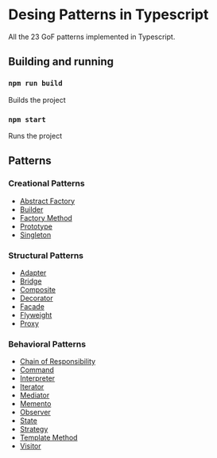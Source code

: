 # Desing Patterns in Typescript

All the 23 GoF patterns implemented in Typescript.

## Building and running

### `npm run build`

Builds the project

### `npm start`

Runs the project

## Patterns

### Creational Patterns

* [Abstract Factory](creational/abstract-factory/README.md)
* [Builder](creational/builder/README.md)
* [Factory Method](creational/factory-method/README.md)
* [Prototype](creational/prototype/README.md)
* [Singleton](creational/singleton/README.md)

### Structural Patterns

* [Adapter](structural/adapter/README.md)
* [Bridge](structural/bridge/README.md)
* [Composite](structural/composite/README.md)
* [Decorator](structural/decorator/README.md)
* [Facade](structural/facade/README.md)
* [Flyweight](structural/flyweight/README.md)
* [Proxy](structural/proxy/README.md)

### Behavioral Patterns

* [Chain of Responsibility](behavioral/chain-of-responsibility/README.md)
* [Command](behavioral/command/README.md)
* [Interpreter](behavioral/interpreter/README.md)
* [Iterator](behavioral/iterator/README.md)
* [Mediator](behavioral/mediator/README.md)
* [Memento](behavioral/memento/README.md)
* [Observer](behavioral/observer/README.md)
* [State](behavioral/state/README.md)
* [Strategy](behavioral/strategy/README.md)
* [Template Method](cbehavioraltemplate-method/README.md)
* [Visitor](behavioral/visitor/README.md)
